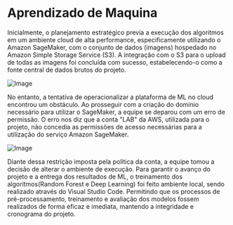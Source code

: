 # Aprendizado de Maquina

Inicialmente, o planejamento estratégico previa a execução dos algoritmos em um ambiente cloud de alta performance,
especificamente utilizando o Amazon SageMaker, com o conjunto de dados (imagens) hospedado no Amazon Simple Storage Service (S3).
A integração com o S3 para o upload de todas as imagens foi concluída com sucesso, estabelecendo-o como a fonte central de dados brutos do projeto.

![Image](https://github.com/user-attachments/assets/4ca20391-63c2-46a1-b89f-54b64bfddcf0)

No entanto, a tentativa de operacionalizar a plataforma de ML no cloud encontrou um obstáculo.
Ao prosseguir com a criação do domínio necessário para utilizar o SageMaker, a equipe se deparou com um erro de permissão.
O erro nos diz que a conta "LAB" da AWS, utilizada para o projeto, não concedia as permissões de acesso necessárias para a utilização do serviço Amazon SageMaker.

![Image](https://github.com/user-attachments/assets/2df2b0a9-d2c7-4061-a84c-41f4ef667a19)

Diante dessa restrição imposta pela política da conta, a equipe tomou a decisão de alterar o ambiente de execução. Para garantir o avanço do projeto e a entrega dos resultados de ML,
o treinamento dos algoritmos(Random Forest e Deep Learning) foi feito ambiente local, sendo realizado através do Visual Studio Code. Permitindo que os processos de pré-processamento, treinamento
e avaliação dos modelos fossem realizados de forma eficaz e imediata, mantendo a integridade e cronograma do projeto.
